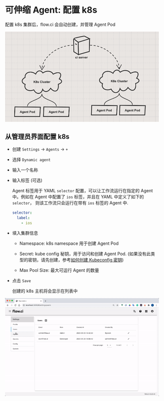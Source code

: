 # 可伸缩 Agent: 配置 k8s

配置 k8s 集群后，flow.ci 会自动创建，并管理 Agent Pod

![ssh host structure](../../images/agents/k8s_host_structure.png)

## 从管理员界面配置 k8s

* 创建 `Settings` -> `Agents` -> `+`
* 选择 `Dynamic agent`
* 输入一个名称
* 输入标签 (可选)

  Agent 标签用于 YAML `selector` 配置，可以让工作流运行在指定的 Agent 中。例如在 Agent 中配置了 `ios` 标签，并且在 YAML 中定义了如下的 `selector`， 则该工作流只会运行在带有 `ios` 标签的 Agent 中.

  ```yaml
  selector:
    label:
      - ios
  ```

* 填入集群信息
  * Namespace: k8s namespace 用于创建 Agent Pod

  * Secret: kube config 秘钥，用于访问和创建 Agent Pod. (如果没有此类型的密钥，请先创建，参考[如何创建 Kubeconfig 密钥](cn/secret/kubeconfig.md#k8s-kubeconfig-类型的密钥))

  * Max Pool Size: 最大可运行 Agent 的数量

* 点击 `Save`

  创建的 k8s 主机将会显示在列表中

![how to create host](../../images/agents/k8s_host_create.gif)